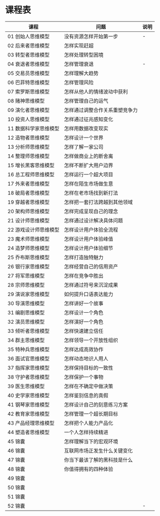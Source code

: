 # 课程表

| 课程 | 问题| 说明 |
| - | - | - |
| 01 创始人思维模型    | 没有资源怎样开始第一步 | - |
| 02 后来者思维模型    | 怎样实现赶超 |  |
| 03 转型者思维模型    | 怎样处理转型困境 |  |
| 04 衰退者思维模型    | 怎样管理衰退 | - |
| 05 交易员思维模型    | 怎样理解大趋势 |  |
| 06 巴菲特思维模型    | 怎样管理风险 |  |
| 07 索罗斯思维模型    | 怎样从他人的情绪波动中获利 |  |
| 08 赌神思维模型      | 怎样管理自己的运气|  |
| 09 演化者思维模型    | 怎样通过调整合作关系重塑竞争力 |  |
| 10 投资人思维模型    | 怎样通过征兆感知变化 |  |
| 11 数据科学家思维模型| 怎样用数据改变现实 |  |
| 12 造物者思维模型    | 怎样设计一个世界 |  |
| 13 分析师思维模型    | 怎样了解一家公司 |  |
| 14 整理师思维模型    | 怎样做商业上的断舍离 |  |
| 15 增长黑客思维模型  | 怎样不断扩大用户边界 |  |
| 16 总工程师思维模型  | 怎样运行一个超大项目 |  |
| 17 外来者思维模型    | 怎样在陌生市场做生意 |  |
| 18 破局者思维模型    | 怎样在老市场找到新打法 |  |
| 19 穿越者思维模型    | 怎样把一套打法跨越到其他领域 |  |
| 20 架构师思维模型    | 怎样完成呈现自己的理念 |  |
| 21 设计师思维模型    | 怎样通过设计解决具体问题 |  |
| 22 游戏设计师思维模型| 怎样设计用户体验全流程 |  |
| 23 魔术师思维模型    | 怎样设计用户体验峰值 |  |
| 24 造梦师思维模型    | 怎样设计用户体验细节|  |
| 25 乔布斯思维模型    | 怎样打造独特魅力 |  |
| 26 银行家思维模型    | 怎样经营自己的信用资产|  |
| 27 将军思维模型      | 怎样在竞争中胜出 |  |
| 28 宗师思维模型      | 怎样通过符号来沉淀成果 |  |
| 29 演说家思维模型    | 如何提升口语表达能力 |  |
| 30 导演思维模型      | 怎样讲好一个故事 |  |
| 31 编剧思维模型      | 怎样设计一个角色 |  |
| 32 演员思维模型      | 怎样演好一个角色 |  |
| 33 倾听者思维模型    | 怎样快速建立信任|  |
| 34 群主思维模型      | 怎样领导一个开放性组织 |  |
| 35 特种兵思维模型    | 怎样达成高效协作 |  |
| 36 面试官思维模型    | 怎样动态地识人用人 |  |
| 37 指挥家思维模型    | 怎样保持目标的一致性 |  |
| 38 守护者思维模型    | 怎样保护一个事物 |  |
| 39 医生思维模型      | 怎样在不确定中做决策 |  |
| 40 史学家思维模型    | 怎样鉴别信息的真假 |  |
| 41 钢琴家思维模型    | 怎样设计自己的刻意练习方案 |  |
| 42 教育家思维模型    | 怎样管理一个超长期目标 |  |
| 43 产品经理思维模型  | 怎样把个人能力产品化 |  |
| 44 塑造者思维模型    | 一个人怎样持续精进 |  |
| 45 锦囊 | 怎样理解当下的宏观环境 |  |
| 46 锦囊 | 互联网市场正发生什么关键变化 |  |
| 47 锦囊 | 你当下最该了解的黑科技是什么 |  |
| 48 锦囊 | 你值得拥有的四种体验 |  |
| 49 锦囊 |  |  |
| 50 锦囊 |  |  |
| 51 锦囊 |  |  |
| 52 锦囊 |  | - |











